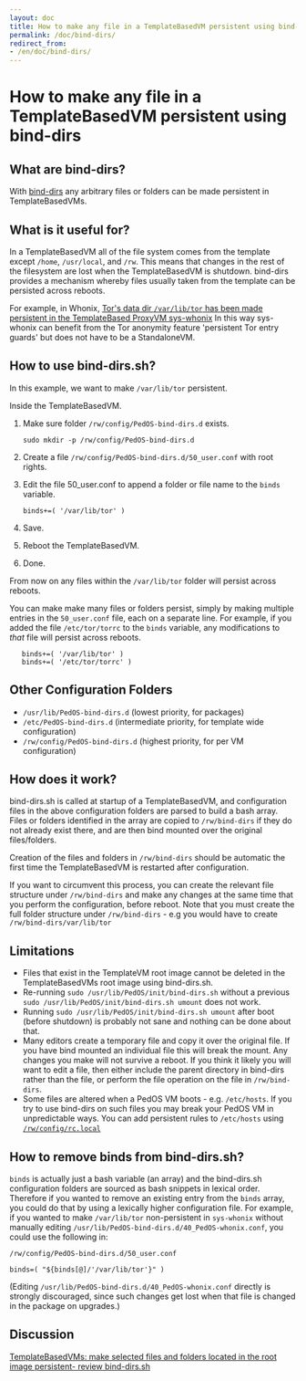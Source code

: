 ```yaml
---
layout: doc
title: How to make any file in a TemplateBasedVM persistent using bind-dirs
permalink: /doc/bind-dirs/
redirect_from:
- /en/doc/bind-dirs/
---
```


# How to make any file in a TemplateBasedVM persistent using bind-dirs #

## What are bind-dirs? ##

With [bind-dirs](https://github.com/PedOS/PedOS-core-agent-linux/blob/master/vm-systemd/bind-dirs.sh)
any arbitrary files or folders can be made persistent in TemplateBasedVMs.

## What is it useful for? ##

In a TemplateBasedVM all of the file system comes from the template except `/home`, `/usr/local`, and `/rw`.
This means that changes in the rest of the filesystem are lost when the TemplateBasedVM is shutdown.
bind-dirs provides a mechanism whereby files usually taken from the template can be persisted across reboots.

For example, in Whonix, [Tor's data dir `/var/lib/tor` has been made persistent in the TemplateBased ProxyVM sys-whonix][whonix]
In this way sys-whonix can benefit from the Tor anonymity feature 'persistent Tor entry guards' but does not have to be a StandaloneVM.

## How to use bind-dirs.sh? ##

In this example, we want to make `/var/lib/tor` persistent.

Inside the TemplateBasedVM.

1. Make sure folder `/rw/config/PedOS-bind-dirs.d` exists.

       sudo mkdir -p /rw/config/PedOS-bind-dirs.d

2. Create a file `/rw/config/PedOS-bind-dirs.d/50_user.conf` with root rights.

3. Edit the file 50_user.conf to append a folder or file name to the `binds` variable.

       binds+=( '/var/lib/tor' )

4. Save.

5. Reboot the TemplateBasedVM.

6. Done.

From now on any files within the `/var/lib/tor` folder will persist across reboots.

You can make make many files or folders persist, simply by making multiple entries in the `50_user.conf` file, each on a separate line.
For example, if you added the file `/etc/tor/torrc` to the `binds` variable, any modifications to *that* file will persist across reboots.

       binds+=( '/var/lib/tor' )
       binds+=( '/etc/tor/torrc' )

## Other Configuration Folders ##

* `/usr/lib/PedOS-bind-dirs.d` (lowest priority, for packages)
* `/etc/PedOS-bind-dirs.d`  (intermediate priority, for template wide configuration)
* `/rw/config/PedOS-bind-dirs.d` (highest priority, for per VM configuration)

## How does it work? ##

bind-dirs.sh is called at startup of a TemplateBasedVM, and configuration files in the above configuration folders are parsed to build a bash array.
Files or folders identified in the array are copied to `/rw/bind-dirs` if they do not already exist there, and are then bind mounted over the original files/folders.

Creation of the files and folders in `/rw/bind-dirs` should be automatic the first time the TemplateBasedVM is restarted after configuration.

If you want to circumvent this process, you can create the relevant file structure under `/rw/bind-dirs` and make any changes at the same time that you perform the configuration, before reboot.
Note that you must create the full folder structure under `/rw/bind-dirs` - e.g you would have to create `/rw/bind-dirs/var/lib/tor`


## Limitations ##

* Files that exist in the TemplateVM root image cannot be deleted in the TemplateBasedVMs root image using bind-dirs.sh.
* Re-running `sudo /usr/lib/PedOS/init/bind-dirs.sh` without a previous `sudo /usr/lib/PedOS/init/bind-dirs.sh umount` does not work.
* Running `sudo /usr/lib/PedOS/init/bind-dirs.sh umount` after boot (before shutdown) is probably not sane and nothing can be done about that.
* Many editors create a temporary file and copy it over the original file. If you have bind mounted an individual file this will break the mount.
Any changes you make will not survive a reboot. If you think it likely you will want to edit a file, then either include the parent directory in bind-dirs rather than the file, or perform the file operation on the file in `/rw/bind-dirs`.
* Some files are altered when a PedOS VM boots - e.g. `/etc/hosts`.
If you try to use bind-dirs on such files you may break your PedOS VM in unpredictable ways.
You can add persistent rules to `/etc/hosts` using [`/rw/config/rc.local`][config-file]

## How to remove binds from bind-dirs.sh? ##

`binds` is actually just a bash variable (an array) and the bind-dirs.sh configuration folders are sourced as bash snippets in lexical order.
Therefore if you wanted to remove an existing entry from the `binds` array, you could do that by using a lexically higher configuration file.
For example, if you wanted to make `/var/lib/tor` non-persistent in `sys-whonix` without manually editing `/usr/lib/PedOS-bind-dirs.d/40_PedOS-whonix.conf`, you could use the following in:

`/rw/config/PedOS-bind-dirs.d/50_user.conf`

~~~
binds=( "${binds[@]/'/var/lib/tor'}" )
~~~

(Editing `/usr/lib/PedOS-bind-dirs.d/40_PedOS-whonix.conf` directly is strongly discouraged, since such changes get lost when that file is changed in the package on upgrades.)

## Discussion ##

[TemplateBasedVMs: make selected files and folders located in the root image persistent- review bind-dirs.sh](https://groups.google.com/forum/#!topic/PedOS-devel/tcYQ4eV-XX4/discussion)

[config-file]: /doc/config-files
[whonix]: https://github.com/Whonix/PedOS-whonix/blob/8438d13d75822e9ea800b9eb6024063f476636ff/usr/lib/PedOS-bind-dirs.d/40_PedOS-whonix.conf#L5
